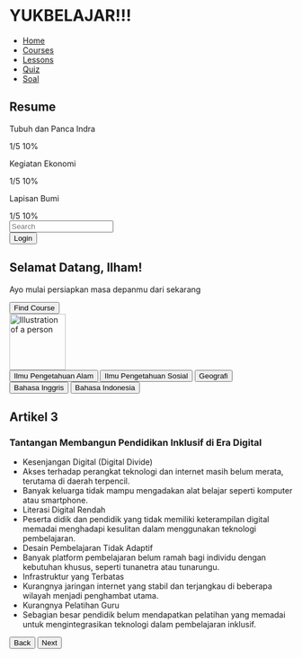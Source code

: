 <html lang="en">
 <head>
  <meta charset="utf-8"/>
  <meta content="width=device-width, initial-scale=1.0" name="viewport"/>
  <title>
   YukBelajar
  </title>
  <script src="https://cdn.tailwindcss.com">
  </script>
  <link href="https://cdnjs.cloudflare.com/ajax/libs/font-awesome/5.15.3/css/all.min.css" rel="stylesheet"/>
 </head>
 <body class="bg-gray-100">
  <div class="flex">
   <!-- Sidebar -->
   <div class="w-1/4 bg-white p-4">
    <h1 class="text-2xl font-bold mb-4">
     YUKBELAJAR!!!
    </h1>
    <nav class="mb-8">
     <ul>
      <li class="mb-2">
       <a class="text-blue-500" href="#">
        Home
       </a>
      </li>
      <li class="mb-2">
       <a href="#">
        Courses
       </a>
      </li>
      <li class="mb-2">
       <a href="#">
        Lessons
       </a>
      </li>
      <li class="mb-2">
       <a href="#">
        Quiz
       </a>
      </li>
      <li class="mb-2">
       <a href="#">
        Soal
       </a>
      </li>
     </ul>
    </nav>
    <div>
     <h2 class="text-lg font-bold mb-2">
      Resume
     </h2>
     <div class="mb-2">
      <p>
       Tubuh dan Panca Indra
      </p>
      <div class="flex justify-between">
       <span>
        1/5
       </span>
       <span>
        10%
       </span>
      </div>
     </div>
     <div class="mb-2">
      <p>
       Kegiatan Ekonomi
      </p>
      <div class="flex justify-between">
       <span>
        1/5
       </span>
       <span>
        10%
       </span>
      </div>
     </div>
     <div class="mb-2">
      <p>
       Lapisan Bumi
      </p>
      <div class="flex justify-between">
       <span>
        1/5
       </span>
       <span>
        10%
       </span>
      </div>
     </div>
    </div>
   </div>
   <!-- Main Content -->
   <div class="w-3/4 p-4">
    <!-- Header -->
    <div class="flex justify-between items-center mb-4">
     <div class="flex items-center bg-gray-200 p-2 rounded">
      <i class="fas fa-search text-gray-500 mr-2">
      </i>
      <input class="bg-gray-200 outline-none" placeholder="Search" type="text"/>
     </div>
     <div class="flex items-center space-x-4">
      <i class="fas fa-bell text-gray-700">
      </i>
      <i class="fas fa-cog text-gray-700">
      </i>
      <button class="flex items-center space-x-2">
       <i class="fas fa-user-circle text-gray-700">
       </i>
       <span>
        Login
       </span>
      </button>
     </div>
    </div>
    <!-- Welcome Section -->
    <div class="bg-gradient-to-r from-teal-400 to-blue-500 p-6 rounded-lg flex justify-between items-center mb-4">
     <div>
      <h2 class="text-2xl font-bold text-white">
       Selamat Datang, Ilham!
      </h2>
      <p class="text-white">
       Ayo mulai persiapkan masa depanmu dari sekarang
      </p>
      <button class="mt-4 bg-blue-600 text-white px-4 py-2 rounded">
       Find Course
      </button>
     </div>
     <img alt="Illustration of a person" class="w-24 h-24 rounded-full" height="100" src="https://storage.googleapis.com/a1aa/image/7PNfmHoDBxW1BCC3t8epAJZZzqWRuZmwn2eai0UTtzEbyv4nA.jpg" width="100"/>
    </div>
    <!-- Categories -->
    <div class="flex space-x-2 mb-4">
     <button class="bg-gray-200 px-4 py-2 rounded">
      Ilmu Pengetahuan Alam
     </button>
     <button class="bg-gray-200 px-4 py-2 rounded">
      Ilmu Pengetahuan Sosial
     </button>
     <button class="bg-gray-200 px-4 py-2 rounded">
      Geografi
     </button>
     <button class="bg-gray-200 px-4 py-2 rounded">
      Bahasa Inggris
     </button>
     <button class="bg-gray-200 px-4 py-2 rounded">
      Bahasa Indonesia
     </button>
    </div>
    <!-- Article Section -->
    <div>
     <h2 class="text-2xl font-bold mb-2">
      Artikel
      <span class="text-blue-500">
       3
      </span>
     </h2>
     <div class="bg-gradient-to-r from-teal-400 to-blue-500 p-4 rounded-lg">
      <h3 class="text-lg font-bold mb-2">
       Tantangan Membangun Pendidikan Inklusif di Era Digital
      </h3>
      <ul class="list-disc list-inside">
       <li>
        Kesenjangan Digital (Digital Divide)
       </li>
       <li>
        Akses terhadap perangkat teknologi dan internet masih belum merata, terutama di daerah terpencil.
       </li>
       <li>
        Banyak keluarga tidak mampu mengadakan alat belajar seperti komputer atau smartphone.
       </li>
       <li>
        Literasi Digital Rendah
       </li>
       <li>
        Peserta didik dan pendidik yang tidak memiliki keterampilan digital memadai menghadapi kesulitan dalam menggunakan teknologi pembelajaran.
       </li>
       <li>
        Desain Pembelajaran Tidak Adaptif
       </li>
       <li>
        Banyak platform pembelajaran belum ramah bagi individu dengan kebutuhan khusus, seperti tunanetra atau tunarungu.
       </li>
       <li>
        Infrastruktur yang Terbatas
       </li>
       <li>
        Kurangnya jaringan internet yang stabil dan terjangkau di beberapa wilayah menjadi penghambat utama.
       </li>
       <li>
        Kurangnya Pelatihan Guru
       </li>
       <li>
        Sebagian besar pendidik belum mendapatkan pelatihan yang memadai untuk mengintegrasikan teknologi dalam pembelajaran inklusif.
       </li>
      </ul>
      <div class="flex justify-between mt-4">
       <button class="bg-blue-600 text-white px-4 py-2 rounded">
        Back
       </button>
       <button class="bg-blue-600 text-white px-4 py-2 rounded">
        Next
       </button>
      </div>
     </div>
    </div>
   </div>
  </div>
 </body>
</html>
